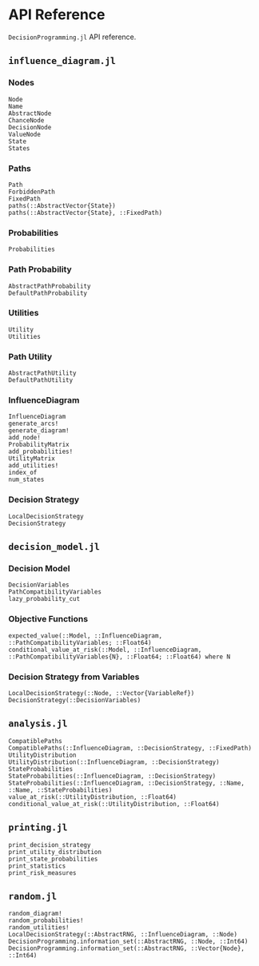 # API Reference
`DecisionProgramming.jl` API reference.

## `influence_diagram.jl`
### Nodes
```@docs
Node
Name
AbstractNode
ChanceNode
DecisionNode
ValueNode
State
States
```

### Paths
```@docs
Path
ForbiddenPath
FixedPath
paths(::AbstractVector{State})
paths(::AbstractVector{State}, ::FixedPath)
```

### Probabilities
```@docs
Probabilities
```

### Path Probability
```@docs
AbstractPathProbability
DefaultPathProbability
```

### Utilities
```@docs
Utility
Utilities
```

### Path Utility
```@docs
AbstractPathUtility
DefaultPathUtility
```

### InfluenceDiagram
```@docs
InfluenceDiagram
generate_arcs!
generate_diagram!
add_node!
ProbabilityMatrix
add_probabilities!
UtilityMatrix
add_utilities!
index_of
num_states
```

### Decision Strategy
```@docs
LocalDecisionStrategy
DecisionStrategy
```


## `decision_model.jl`
### Decision Model
```@docs
DecisionVariables
PathCompatibilityVariables
lazy_probability_cut
```

### Objective Functions
```@docs
expected_value(::Model, ::InfluenceDiagram, ::PathCompatibilityVariables; ::Float64)
conditional_value_at_risk(::Model, ::InfluenceDiagram, ::PathCompatibilityVariables{N}, ::Float64; ::Float64) where N
```

### Decision Strategy from Variables
```@docs
LocalDecisionStrategy(::Node, ::Vector{VariableRef})
DecisionStrategy(::DecisionVariables)
```

## `analysis.jl`
```@docs
CompatiblePaths
CompatiblePaths(::InfluenceDiagram, ::DecisionStrategy, ::FixedPath)
UtilityDistribution
UtilityDistribution(::InfluenceDiagram, ::DecisionStrategy)
StateProbabilities
StateProbabilities(::InfluenceDiagram, ::DecisionStrategy)
StateProbabilities(::InfluenceDiagram, ::DecisionStrategy, ::Name, ::Name, ::StateProbabilities)
value_at_risk(::UtilityDistribution, ::Float64)
conditional_value_at_risk(::UtilityDistribution, ::Float64)
```

## `printing.jl`
```@docs
print_decision_strategy
print_utility_distribution
print_state_probabilities
print_statistics
print_risk_measures
```

## `random.jl`
```@docs
random_diagram!
random_probabilities!
random_utilities!
LocalDecisionStrategy(::AbstractRNG, ::InfluenceDiagram, ::Node)
DecisionProgramming.information_set(::AbstractRNG, ::Node, ::Int64)
DecisionProgramming.information_set(::AbstractRNG, ::Vector{Node}, ::Int64)
```
